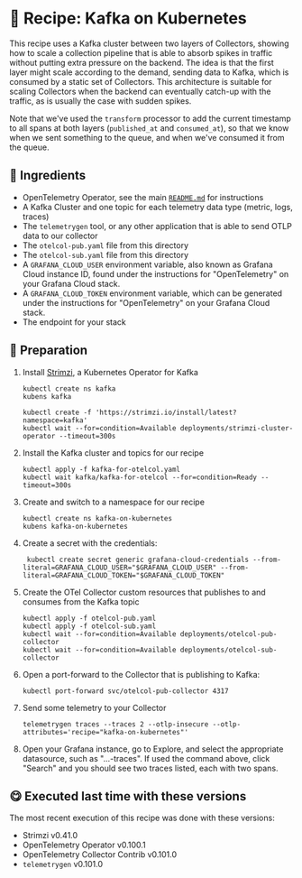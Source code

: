 # 🍜 Recipe: Kafka on Kubernetes

This recipe uses a Kafka cluster between two layers of Collectors, showing how to scale a collection pipeline that is able to absorb spikes in traffic without putting extra pressure on the backend. The idea is that the first layer might scale according to the demand, sending data to Kafka, which is consumed by a static set of Collectors. This architecture is suitable for scaling Collectors when the backend can eventually catch-up with the traffic, as is usually the case with sudden spikes.

Note that we've used the `transform` processor to add the current timestamp to all spans at both layers (`published_at` and `consumed_at`), so that we know when we sent something to the queue, and when we've consumed it from the queue.

## 🧄 Ingredients

- OpenTelemetry Operator, see the main [`README.md`](../README.md) for instructions
- A Kafka Cluster and one topic for each telemetry data type (metric, logs, traces)
- The `telemetrygen` tool, or any other application that is able to send OTLP data to our collector 
- The `otelcol-pub.yaml` file from this directory
- The `otelcol-sub.yaml` file from this directory
- A `GRAFANA_CLOUD_USER` environment variable, also known as Grafana Cloud instance ID, found under the instructions for "OpenTelemetry" on your Grafana Cloud stack.
- A `GRAFANA_CLOUD_TOKEN` environment variable, which can be generated under the instructions for "OpenTelemetry" on your Grafana Cloud stack.
- The endpoint for your stack

## 🥣 Preparation

1. Install [Strimzi](https://strimzi.io), a Kubernetes Operator for Kafka
    ```terminal
    kubectl create ns kafka
    kubens kafka

    kubectl create -f 'https://strimzi.io/install/latest?namespace=kafka'
    kubectl wait --for=condition=Available deployments/strimzi-cluster-operator --timeout=300s
    ```

2. Install the Kafka cluster and topics for our recipe
    ```terminal
    kubectl apply -f kafka-for-otelcol.yaml
    kubectl wait kafka/kafka-for-otelcol --for=condition=Ready --timeout=300s
    ```

3. Create and switch to a namespace for our recipe
    ```terminal
    kubectl create ns kafka-on-kubernetes
    kubens kafka-on-kubernetes
    ```

4. Create a secret with the credentials: 
   ```terminal
    kubectl create secret generic grafana-cloud-credentials --from-literal=GRAFANA_CLOUD_USER="$GRAFANA_CLOUD_USER" --from-literal=GRAFANA_CLOUD_TOKEN="$GRAFANA_CLOUD_TOKEN"
   ```

5. Create the OTel Collector custom resources that publishes to and consumes from the Kafka topic
    ```terminal
    kubectl apply -f otelcol-pub.yaml
    kubectl apply -f otelcol-sub.yaml
    kubectl wait --for=condition=Available deployments/otelcol-pub-collector
    kubectl wait --for=condition=Available deployments/otelcol-sub-collector
    ```

6. Open a port-forward to the Collector that is publishing to Kafka: 
   ```terminal
   kubectl port-forward svc/otelcol-pub-collector 4317
   ```

7. Send some telemetry to your Collector
   ```terminal
   telemetrygen traces --traces 2 --otlp-insecure --otlp-attributes='recipe="kafka-on-kubernetes"'
   ```

8. Open your Grafana instance, go to Explore, and select the appropriate datasource, such as "...-traces". If used the command above, click "Search" and you should see two traces listed, each with two spans.

## 😋 Executed last time with these versions

The most recent execution of this recipe was done with these versions:

- Strimzi v0.41.0
- OpenTelemetry Operator v0.100.1
- OpenTelemetry Collector Contrib v0.101.0
- `telemetrygen` v0.101.0
